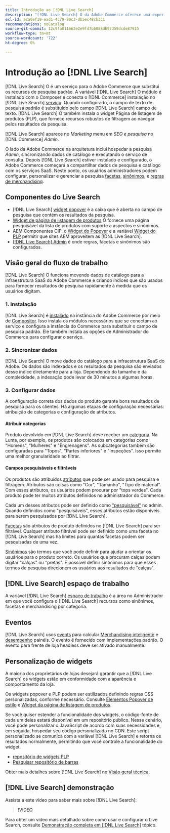 ```yaml
---
title: Introdução ao [!DNL Live Search]
description: "[!DNL Live Search] O da Adobe Commerce oferece uma experiência de pesquisa rápida, relevante e intuitiva."
exl-id: aca0ef19-ead1-4c79-90c3-db5ec48cb3c1
recommendations: noCatalog
source-git-commit: 12c9fa011662e2e9fd7bb088db97359dcde87915
workflow-type: tm+mt
source-wordcount: '722'
ht-degree: 0%

---
```


# Introdução ao [!DNL Live Search]

[!DNL Live Search] O é um serviço para o Adobe Commerce que substitui os recursos de pesquisa padrão. A variável [!DNL Live Search] O módulo é instalado com o Composer e conecta o [!DNL Commerce] instalação no [!DNL Live Search] [serviço](../landing/saas.md). Quando configurado, o campo de texto de pesquisa padrão é substituído pelo campo [!DNL Live Search] campo de texto. [!DNL Live Search] O também instala o widget Página de listagem de produtos (PLP), que fornece recursos robustos de filtragem ao navegar pelos resultados da pesquisa.

[!DNL Live Search] aparece no *Marketing* menu em *SEO e pesquisa* no [!DNL Commerce] *Admin*.

O lado da Adobe Commerce na arquitetura inclui hospedar a pesquisa *Admin*, sincronizando dados de catálogo e executando o serviço de consulta. Depois [!DNL Live Search] estiver instalado e configurado, o Adobe Commerce começará a compartilhar dados de pesquisa e catálogo com os serviços SaaS. Neste ponto, os usuários administradores podem configurar, personalizar e gerenciar a pesquisa [facetas](facets.md), [sinônimos](synonyms.md), e [regras de merchandising](category-merch.md).

## Componentes do Live Search

* [!DNL Live Search] [widget popover](storefront-popover.md) é a caixa que é aberta no campo de pesquisa que contém os resultados da pesquisa.
* [Widget de página de listagem de produtos](plp-styling.md) O fornece uma página pesquisável da lista de produtos com suporte a aspectos e sinônimos.
* AEM Componentes CIF: o [Widget do Popover](https://experienceleague.adobe.com/docs/experience-manager-cloud-service/content/content-and-commerce/integrations/live-search-popover.html?lang=en) e a variável [Widget do PLP](https://experienceleague.adobe.com/docs/experience-manager-cloud-service/content/content-and-commerce/integrations/live-search-plp.html) permitir que sites AEM aproveitem as [!DNL Live Search].
* [[!DNL Live Search] Admin](workspace.md) é onde regras, facetas e sinônimos são configurados.

## Visão geral do fluxo de trabalho

[!DNL Live Search] O funciona movendo dados de catálogo para a infraestrutura SaaS do Adobe Commerce e criando índices que são usados para fornecer resultados de pesquisa rapidamente à medida que os usuários digitam.

### 1. Instalação

[!DNL Live Search] é [instalado](install.md) na instância do Adobe Commerce por meio de [Compositor](https://getcomposer.org/). Isso instala os módulos necessários que se conectam ao serviço e configura a instância do Commerce para substituir o campo de pesquisa padrão. Ele também instala as opções de Administrador do Commerce para configurar o serviço.

### 2. Sincronizar dados

[!DNL Live Search] O move dados do catálogo para a infraestrutura SaaS do Adobe. Os dados são indexados e os resultados da pesquisa são enviados desse índice diretamente para a loja. Dependendo do tamanho e da complexidade, a indexação pode levar de 30 minutos a algumas horas.

### 3. Configurar dados

A configuração correta dos dados do produto garante bons resultados de pesquisa para os clientes. Há algumas etapas de configuração necessárias: atribuição de categorias e configuração de atributos.

#### Atribuir categorias

Produto devolvido em [!DNL Live Search] deve receber um [categoria](https://experienceleague.adobe.com/docs/commerce-admin/catalog/categories/categories.html). Na Luma, por exemplo, os produtos são colocados em categorias como &quot;Homens&quot;, &quot;Mulheres&quot; e &quot;Engrenagens&quot;. As subcategorias também são configuradas para &quot;Topos&quot;, &quot;Partes inferiores&quot; e &quot;Inspeções&quot;. Isso permite uma melhor granularidade ao filtrar.

#### Campos pesquisáveis e filtráveis

Os produtos são atribuídos [atributos](https://experienceleague.adobe.com/docs/commerce-admin/catalog/product-attributes/product-attributes.html) que pode ser usado para pesquisa e filtragem. Atributos são coisas como &quot;Cor&quot;, &quot;Tamanho&quot;, &quot;Tipo de material&quot;. Com esses atributos, os usuários podem procurar por &quot;tops verdes&quot;. Cada produto pode ter muitos atributos definidos no administrador do Commerce.

Cada um desses atributos pode ser definido como [&quot;pesquisável&quot;](https://experienceleague.adobe.com/docs/commerce-admin/catalog/catalog/search/search.html) no admin. Quando definidos como &quot;pesquisáveis&quot;, esses atributos estão disponíveis para serem pesquisados por [!DNL Live Search].

[Facetas](facets.md) são atributos de produto definidos no [!DNL Live Search] para ser filtrável. Qualquer atributo filtrável pode ser definido como uma faceta no [!DNL Live Search] mas há limites para quantas facetas podem ser pesquisadas de uma vez.

[Sinônimos](synonyms.md) são termos que você pode definir para ajudar a orientar os usuários para o produto correto. Os usuários que procuram calças podem digitar &quot;calças&quot; ou &quot;pretas&quot;. É possível definir sinônimos para que esses termos de pesquisa direcionem os usuários aos resultados de &quot;calças&quot;.

## [!DNL Live Search] espaço de trabalho

A variável [!DNL Live Search] [espaço de trabalho](workspace.md) é a área no Administrador em que você configura o [!DNL Live Search] recursos como sinônimos, facetas e merchandising por categoria.

## Eventos

[!DNL Live Search] usos [events](events.md) para calcular [Merchandising inteligente](category-merch.md) e [desempenho](performance.md) painéis. O evento é fornecido com implementações padrão. O evento para frente de loja headless deve ser ativado manualmente.

## Personalização de widgets

A maioria dos proprietários de lojas desejará garantir que a [!DNL Live Search] os widgets estão em conformidade com a aparência e comportamento da loja.

Os widgets popover e PLP podem ser estilizados definindo regras CSS personalizadas, conforme necessário. Consulte [Elementos Popover de estilo](storefront-popover-styling.md) e [Widget da página de listagem de produtos](plp-styling.md).

Se você quiser estender a funcionalidade dos widgets, o código-fonte de cada um deles estará disponível em um repositório público.
Nesse cenário, você pode personalizar o JavaScript de acordo com suas necessidades e, em seguida, hospedar seu código personalizado no CDN. Este script personalizado se comunica com a variável [!DNL Live Search] e retorna os resultados normalmente, permitindo que você controle a funcionalidade do widget.

* [repositório de widgets PLP](https://github.com/adobe/storefront-product-listing-page)
* [Pesquisar repositório de barras](https://github.com/adobe/storefront-search-as-you-type)

Obter mais detalhes sobre [!DNL Live Search] no [Visão geral técnica](technical-overview.md).

## [!DNL Live Search] demonstração

Assista a este vídeo para saber mais sobre [!DNL Live Search]:

>[!VIDEO](https://video.tv.adobe.com/v/3418679?quality=12&learn=on)

Para obter um vídeo mais detalhado sobre como usar e configurar o Live Search, consulte [Demonstração completa em [!DNL Live Search]](https://experienceleague.adobe.com/docs/commerce-learn/tutorials/getting-started/capabilities/live-search-full-demonstration.html) tópico.
